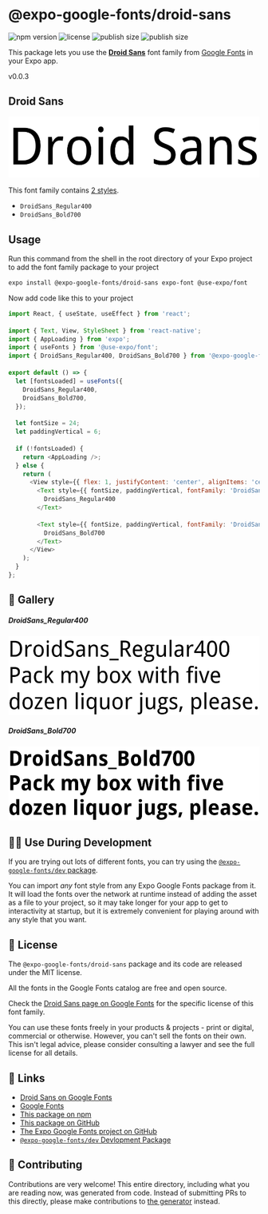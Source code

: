 # @expo-google-fonts/droid-sans

![npm version](https://flat.badgen.net/npm/v/@expo-google-fonts/droid-sans)
![license](https://flat.badgen.net/github/license/expo/google-fonts)
![publish size](https://flat.badgen.net/packagephobia/install/@expo-google-fonts/droid-sans)
![publish size](https://flat.badgen.net/packagephobia/publish/@expo-google-fonts/droid-sans)

This package lets you use the [**Droid Sans**](https://fonts.google.com/specimen/Droid+Sans) font family from [Google Fonts](https://fonts.google.com/) in your Expo app.

v0.0.3

## Droid Sans

![Droid Sans](./font-family.png)

This font family contains [2 styles](#-gallery).

- `DroidSans_Regular400`
- `DroidSans_Bold700`

## Usage

Run this command from the shell in the root directory of your Expo project to add the font family package to your project
```sh
expo install @expo-google-fonts/droid-sans expo-font @use-expo/font
```

Now add code like this to your project
```js
import React, { useState, useEffect } from 'react';

import { Text, View, StyleSheet } from 'react-native';
import { AppLoading } from 'expo';
import { useFonts } from '@use-expo/font';
import { DroidSans_Regular400, DroidSans_Bold700 } from '@expo-google-fonts/droid-sans';

export default () => {
  let [fontsLoaded] = useFonts({
    DroidSans_Regular400,
    DroidSans_Bold700,
  });

  let fontSize = 24;
  let paddingVertical = 6;

  if (!fontsLoaded) {
    return <AppLoading />;
  } else {
    return (
      <View style={{ flex: 1, justifyContent: 'center', alignItems: 'center' }}>
        <Text style={{ fontSize, paddingVertical, fontFamily: 'DroidSans_Regular400' }}>
          DroidSans_Regular400
        </Text>

        <Text style={{ fontSize, paddingVertical, fontFamily: 'DroidSans_Bold700' }}>
          DroidSans_Bold700
        </Text>
      </View>
    );
  }
};

```

## 🔡 Gallery

##### DroidSans_Regular400
![DroidSans_Regular400](./b1efe4b6a8b73a7069e3a5ede472fb84130f7ffaaded682d112e93f0d0fa5a9f.ttf.png)

##### DroidSans_Bold700
![DroidSans_Bold700](./32b87a290fa91f892687dcef391f2b06945d1be8f3dc243b55ffb118388368de.ttf.png)


## 👩‍💻 Use During Development

If you are trying out lots of different fonts, you can try using the [`@expo-google-fonts/dev` package](https://github.com/expo/google-fonts/tree/master/font-packages/dev#readme).

You can import *any* font style from any Expo Google Fonts package from it. It will load the fonts
over the network at runtime instead of adding the asset as a file to your project, so it may take longer
for your app to get to interactivity at startup, but it is extremely convenient
for playing around with any style that you want.

## 📖 License

The `@expo-google-fonts/droid-sans` package and its code are released under the MIT license.

All the fonts in the Google Fonts catalog are free and open source.

Check the [Droid Sans page on Google Fonts](https://fonts.google.com/specimen/Droid+Sans) for the specific license of this font family.

You can use these fonts freely in your products & projects - print or digital, commercial or otherwise. However, you can't sell the fonts on their own. This isn't legal advice, please consider consulting a lawyer and see the full license for all details.

## 🔗 Links

- [Droid Sans on Google Fonts](https://fonts.google.com/specimen/Droid+Sans)
- [Google Fonts](https://fonts.google.com/)
- [This package on npm](https://www.npmjs.com/package/@expo-google-fonts/droid-sans)
- [This package on GitHub](https://github.com/expo/google-fonts/tree/master/font-packages/droid-sans)
- [The Expo Google Fonts project on GitHub](https://github.com/expo/google-fonts)
- [`@expo-google-fonts/dev` Devlopment Package](https://github.com/expo/google-fonts/tree/master/font-packages/dev)


## 🤝 Contributing

Contributions are very welcome! This entire directory, including what you are reading now, was generated from code. Instead of submitting PRs to this directly, please make contributions to [the generator](https://github.com/expo/google-fonts/tree/master/packages/generator) instead.
